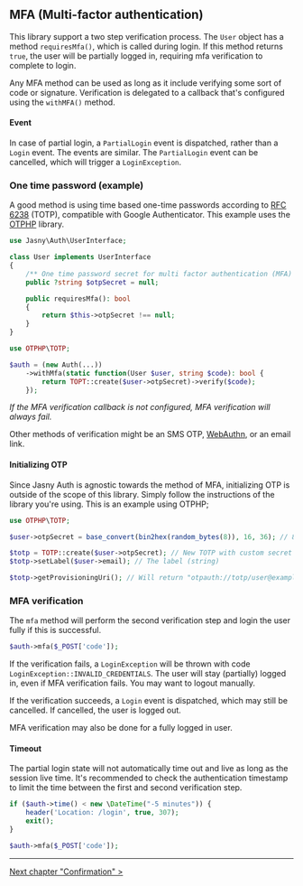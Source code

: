 MFA (Multi-factor authentication)
---

This library support a two step verification process. The `User` object has a method `requiresMfa()`, which is called
during login. If this method returns `true`, the user will be partially logged in, requiring mfa verification to
complete to login.

Any MFA method can be used as long as it include verifying some sort of code or signature. Verification is delegated
to a callback that's configured using the `withMFA()` method. 

#### Event

In case of partial login, a `PartialLogin` event is dispatched, rather than a `Login` event. The events are similar. The
`PartialLogin` event can be cancelled, which will trigger a `LoginException`.

### One time password (example)

A good method is using time based one-time passwords according to [RFC 6238](http://tools.ietf.org/html/rfc6238) (TOTP),
compatible with Google Authenticator. This example uses the [OTPHP](https://github.com/Spomky-Labs/otphp) library.

```php
use Jasny\Auth\UserInterface;

class User implements UserInterface
{
    /** One time password secret for multi factor authentication (MFA) */
    public ?string $otpSecret = null;

    public requiresMfa(): bool
    {
        return $this->otpSecret !== null;
    }
}
```

```php
use OTPHP\TOTP;

$auth = (new Auth(...))
    ->withMfa(static function(User $user, string $code): bool {
        return TOPT::create($user->otpSecret)->verify($code);
    });
```

_If the MFA verification callback is not configured, MFA verification will always fail._

Other methods of verification might be an SMS OTP, [WebAuthn](https://webauthn.guide/), or an email link.

#### Initializing OTP

Since Jasny Auth is agnostic towards the method of MFA, initializing OTP is outside of the scope of this library. Simply
follow the instructions of the library you're using. This is an example using OTPHP; 

```php
use OTPHP\TOTP;

$user->otpSecret = base_convert(bin2hex(random_bytes(8)), 16, 36); // 8 random bytes as alphanumeric string

$totp = TOTP::create($user->otpSecret); // New TOTP with custom secret
$totp->setLabel($user->email); // The label (string)

$totp->getProvisioningUri(); // Will return "otpauth://totp/user@example.com?secret=ylsqrtotfc2r"
``` 

### MFA verification

The `mfa` method will perform the second verification step and login the user fully if this is successful. 

```php
$auth->mfa($_POST['code']);
```

If the verification fails, a `LoginException` will be thrown with code `LoginException::INVALID_CREDENTIALS`.
The user will stay (partially) logged in, even if MFA verification fails. You may want to logout manually.

If the verification succeeds, a `Login` event is dispatched, which may still be cancelled. If cancelled, the user is
logged out.

MFA verification may also be done for a fully logged in user.

#### Timeout

The partial login state will not automatically time out and live as long as the session live time. It's recommended to
check the authentication timestamp to limit the time between the first and second verification step.

```php
if ($auth->time() < new \DateTime("-5 minutes")) {
    header('Location: /login', true, 307);
    exit();
}

$auth->mfa($_POST['code']);
```

---

[Next chapter "Confirmation" >](confirmation.md)
